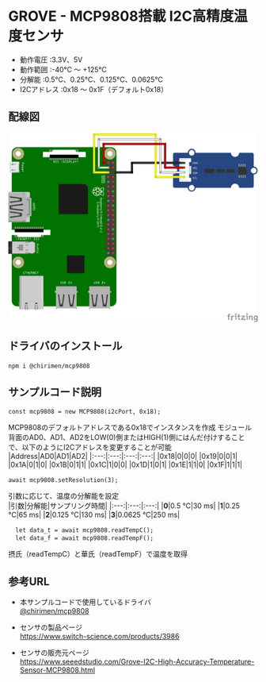 # GROVE - MCP9808搭載 I2C高精度温度センサ

- 動作電圧 :3.3V、5V
- 動作範囲 :-40°C ～ +125°C
- 分解能  :0.5°C、0.25°C、0.125°C、0.0625°C
- I2Cアドレス  :0x18 〜 0x1F（デフォルト0x18）

## 配線図

![配線図](./schematic.png "schematic")

## ドライバのインストール

```
npm i @chirimen/mcp9808
```

## サンプルコード説明
```
const mcp9808 = new MCP9808(i2cPort, 0x18);
``` 
MCP9808のデフォルトアドレスである0x18でインスタンスを作成 
モジュール背面のAD0、AD1、AD2をLOW(0)側またはHIGH(1)側にはんだ付けすることで、以下のようにI2Cアドレスを変更することが可能  
|Address|AD0|AD1|AD2|
|:---:|:---:|:---:|:---:|
|0x18|0|0|0|
|0x19|0|0|1|
|0x1A|0|1|0|
|0x1B|0|1|1|
|0x1C|1|0|0|
|0x1D|1|0|1|
|0x1E|1|1|0|
|0x1F|1|1|1|  


```
await mcp9808.setResolution(3);
```
引数に応じて、温度の分解能を設定  
|引数|分解能|サンプリング時間|
|:---:|:---:|:---:|
|**0**|0.5 °C|30 ms|
|**1**|0.25 °C|65 ms|
|**2**|0.125 °C|130 ms|
|**3**|0.0625 °C|250 ms|  


```
  let data_t = await mcp9808.readTempC();
  let data_f = await mcp9808.readTempF();
```
摂氏（readTempC）と華氏（readTempF）で温度を取得  


## 参考URL
- 本サンプルコードで使用しているドライバ  
[@chirimen/mcp9808](https://www.jsdelivr.com/package/npm/@chirimen/mcp9808)

- センサの製品ページ  
https://www.switch-science.com/products/3986

- センサの販売元ページ  
https://www.seeedstudio.com/Grove-I2C-High-Accuracy-Temperature-Sensor-MCP9808.html

